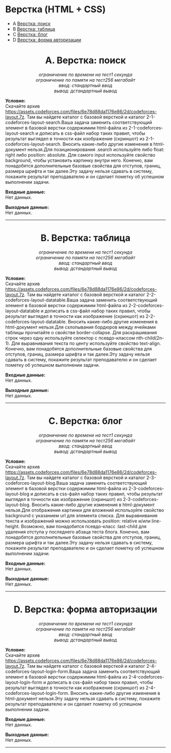 # Верстка (HTML + CSS)

+ A [Верстка: поиск](#A)
+ B [Верстка: таблица](#B)
+ C [Верстка: блог](#C)
+ D [Верстка: форма авторизации](#D)
  
<a name="A"></a>
<h1 align="center">A. Верстка: поиск</h1>
<p align="center"><i>ограничение по времени на тест1 секунда<br>
ограничение по памяти на тест256 мегабайт<br>
ввод: стандартный ввод<br>
вывод: дстандартный вывод</i></p>

__Условие:__  
Скачайте архив https://assets.codeforces.com/files/6e78d88da1176e86/2d/codeforces-layout.7z. Там вы найдете каталог с базовой версткой и каталог 2-1-codeforces-layout-search.Ваша задача заменить соответствующий элемент в базовой верстки содержимим html-файла из 2-1-codeforces-layout-search и дописать в css-файл набор таких правил, чтобы результат выглядел в точности как изображение (скриншот) из 2-1-codeforces-layout-search. Вносить какие-либо другие изменения в html-документ нельзя.Для позиционирования .search используйте либо float: right либо position: absolute. Для самого input используйте свойство background, чтобы установить картинку внутри него. Конечно, вам понадобятся дополнительные базовые свойства для отступов, границ, размера шрифта и так далее.Эту задачу нельзя сдавать в систему, покажите результат преподавателю и он сделает пометку об успешном выполнении задачи.

__Входные данные:__  
Нет данных.

__Выходные данные:__  
Нет данных.


***

<a name="B"></a>
<h1 align="center">B. Верстка: таблица</h1>
<p align="center"><i>ограничение по времени на тест1 секунда<br>
ограничение по памяти на тест256 мегабайт<br>
ввод: стандартный ввод<br>
вывод: дстандартный вывод</i></p>

__Условие:__  
Скачайте архив https://assets.codeforces.com/files/6e78d88da1176e86/2d/codeforces-layout.7z. Там вы найдете каталог с базовой версткой и каталог 2-2-codeforces-layout-datatable.Ваша задача заменить соответствующий элемент в базовой верстки содержимим html-файла из 2-2-codeforces-layout-datatable и дописать в css-файл набор таких правил, чтобы результат выглядел в точности как изображение (скриншот) из 2-2-codeforces-layout-datatable. Вносить какие-либо другие изменения в html-документ нельзя.Для схлопывания бордюров между ячейками таблицы прочитайте о свойстве border-collapse. Для раскрашивания строк через одну используйте селектор с псевдо-классом nth-child(2n-1). Для выравнивания текста по центу используйте свойство text-align. Конечно, вам понадобятся дополнительные базовые свойства для отступов, границ, размера шрифта и так далее.Эту задачу нельзя сдавать в систему, покажите результат преподавателю и он сделает пометку об успешном выполнении задачи.

__Входные данные:__  
Нет данных.

__Выходные данные:__  
Нет данных.


***

<a name="C"></a>
<h1 align="center">C. Верстка: блог</h1>
<p align="center"><i>ограничение по времени на тест1 секунда<br>
ограничение по памяти на тест256 мегабайт<br>
ввод: стандартный ввод<br>
вывод: дстандартный вывод</i></p>

__Условие:__  
Скачайте архив https://assets.codeforces.com/files/6e78d88da1176e86/2d/codeforces-layout.7z. Там вы найдете каталог с базовой версткой и каталог 2-3-codeforces-layout-blog.Ваша задача заменить соответствующий элемент в базовой верстки содержимим html-файла из 2-3-codeforces-layout-blog и дописать в css-файл набор таких правил, чтобы результат выглядел в точности как изображение (скриншот) из 2-3-codeforces-layout-blog. Вносить какие-либо другие изменения в html-документ нельзя.Для отображения картинки для вложений используйте свойство background с указанием url для элемента списка. Для выравнивания текста и изображений можно использовать position: relative и/или line-height. Возможно, вам понадобится псевдо-класс :last-child для удаления отступа у последнего абзаца теста блога. Конечно, вам понадобятся дополнительные базовые свойства для отступов, границ, размера шрифта и так далее.Эту задачу нельзя сдавать в систему, покажите результат преподавателю и он сделает пометку об успешном выполнении задачи.

__Входные данные:__  
Нет данных.

__Выходные данные:__  
Нет данных.


***

<a name="D"></a>
<h1 align="center">D. Верстка: форма авторизации</h1>
<p align="center"><i>ограничение по времени на тест1 секунда<br>
ограничение по памяти на тест256 мегабайт<br>
ввод: стандартный ввод<br>
вывод: дстандартный вывод</i></p>

__Условие:__  
Скачайте архив https://assets.codeforces.com/files/6e78d88da1176e86/2d/codeforces-layout.7z. Там вы найдете каталог с базовой версткой и каталог 2-4-codeforces-layout-login-form.Ваша задача заменить соответствующий элемент в базовой верстки содержимим html-файла из 2-4-codeforces-layout-login-form и дописать в css-файл набор таких правил, чтобы результат выглядел в точности как изображение (скриншот) из 2-4-codeforces-layout-login-form. Вносить какие-либо другие изменения в html-документ нельзя.Эту задачу нельзя сдавать в систему, покажите результат преподавателю и он сделает пометку об успешном выполнении задачи.

__Входные данные:__  
Нет данных.

__Выходные данные:__  
Нет данных.


***
